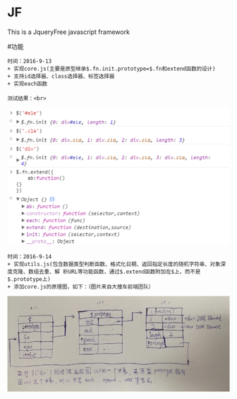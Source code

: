 # JF
This is a JqueryFree javascript framework

#功能
````
时间：2016-9-13
+ 实现core.js(主要是原型继承$.fn.init.prototype=$.fn和extend函数的设计)
+ 支持id选择器、class选择器、标签选择器
+ 实现each函数

测试结果：<br>
````
![](./test.png)

````
时间：2016-9-14
+ 实现utils.js(包含数据类型判断函数、格式化日期、返回指定长度的随机字符串、对象深度克隆、数组去重、解 析URL等功能函数，通过$.extend函数附加在$上，而不是$.prototype上)
+ 添加core.js的原理图，如下：（图片来自大搜车前端团队）
````
![](./core.jpg)
